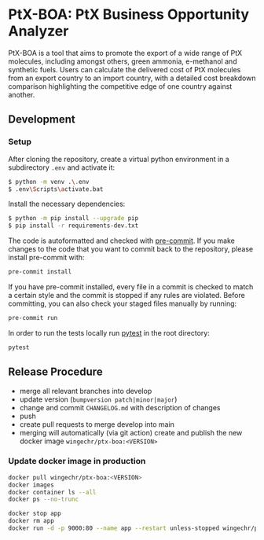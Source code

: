 # PtX-BOA: PtX Business Opportunity Analyzer

PtX-BOA is a tool that aims to promote the export of a wide range of PtX molecules, including amongst others, green ammonia, e-methanol and synthetic fuels. Users can calculate the delivered cost of PtX molecules from an export country to an import country, with a detailed cost breakdown comparison highlighting the competitive edge of one country against another.

## Development

### Setup

After cloning the repository, create a virtual python environment
in a subdirectory `.env` and activate it:

```bash
$ python -m venv .\.env
$ .env\Scripts\activate.bat
```

Install the necessary dependencies:

```bash
$ python -m pip install --upgrade pip
$ pip install -r requirements-dev.txt
```

The code is autoformatted and checked with [pre-commit](https://pre-commit.com/).
If you make changes to the code that you want to commit back to the repository,
please install pre-commit with:

```bash
pre-commit install
```

If you have pre-commit installed, every file in a commit is checked to match a
certain style and the commit is stopped if any rules are violated. Before committing,
you can also check your staged files manually by running:

```bash
pre-commit run
```

In order to run the tests locally run [pytest](https://pytest.org) in the root directory:

```bash
pytest
```

## Release Procedure

- merge all relevant branches into develop
- update version (`bumpversion patch|minor|major`)
- change and commit `CHANGELOG.md` with description of changes
- push
- create pull requests to merge develop into main
- merging will automatically (via git action) create and publish the new docker image `wingechr/ptx-boa:<VERSION>`

### Update docker image in production

```bash
docker pull wingechr/ptx-boa:<VERSION>
docker images
docker container ls --all
docker ps --no-trunc

docker stop app
docker rm app
docker run -d -p 9000:80 --name app --restart unless-stopped wingechr/ptx-boa:<VERSION>
```

